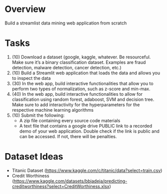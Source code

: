 # Overview
Build a streamlist data mining web application from scratch

# Tasks
1. (10) Download a dataset (google, kaggle, whatever. Be resourceful. Make sure it’s a binary classification dataset. Examples are fraud detection, malware detection, cancer detection, etc.) 
2. (10) Build a Streamlit web application that loads the data and allows you to inspect the data 
3. (30) In the web app, build interactive functionalities that allow you to perform two types of normalization, such as z-score and min-max. 
4. (40) In the web app, build interactive functionalities to allow for classification using random forest, adaboost, SVM and decision tree. Make sure to add interactivity for the hyperparameters for the respective machine learning algorithms
5. (10) Submit the following:
    - A zip file containing every source code materials
    - A text file that contains a google drive PUBLIC link to a recorded demo of your web application. Double check if the link is public and can be accessed. If not, there will be penalties.

# Dataset Ideas
- Titanic Dataset (https://www.kaggle.com/c/titanic/data?select=train.csv)
- Credit Worthiness (https://www.kaggle.com/datasets/bbjadeja/predicting-creditworthiness?select=CreditWorthiness.xlsx)